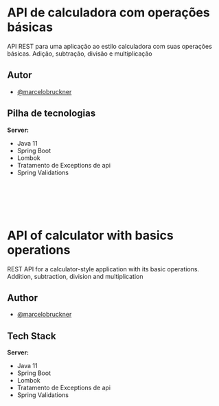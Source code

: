 # API de calculadora com operações básicas

API REST para uma aplicação ao estilo calculadora com suas operações básicas. Adição, subtração, divisão e multiplicação

## Autor

- [@marcelobruckner](https://www.github.com/marcelobruckner)

## Pilha de tecnologias

**Server:**

- Java 11
- Spring Boot
- Lombok
- Tratamento de Exceptions de api
- Spring Validations

<br><br><br><br>

# API of calculator with basics operations

REST API for a calculator-style application with its basic operations. Addition, subtraction, division and multiplication

## Author

- [@marcelobruckner](https://www.github.com/marcelobruckner)

## Tech Stack

**Server:**

- Java 11
- Spring Boot
- Lombok
- Tratamento de Exceptions de api
- Spring Validations
